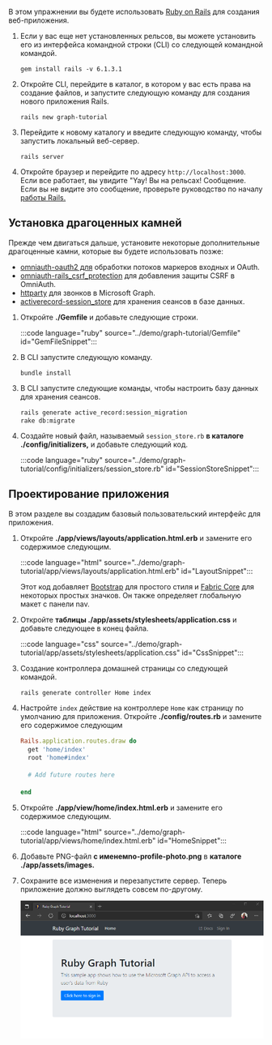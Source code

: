 <!-- markdownlint-disable MD002 MD041 -->

В этом упражнении вы будете использовать [Ruby on Rails](https://rubyonrails.org/) для создания веб-приложения.

1. Если у вас еще нет установленных рельсов, вы можете установить его из интерфейса командной строки (CLI) со следующей командной командой.

    ```Shell
    gem install rails -v 6.1.3.1
    ```

1. Откройте CLI, перейдите в каталог, в котором у вас есть права на создание файлов, и запустите следующую команду для создания нового приложения Rails.

    ```Shell
    rails new graph-tutorial
    ```

1. Перейдите к новому каталогу и введите следующую команду, чтобы запустить локальный веб-сервер.

    ```Shell
    rails server
    ```

1. Откройте браузер и перейдите по адресу `http://localhost:3000`. Если все работает, вы увидите "Yay! Вы на рельсах! Сообщение. Если вы не видите это сообщение, проверьте руководство по началу [работы Rails.](http://guides.rubyonrails.org/)

## <a name="install-gems"></a>Установка драгоценных камней

Прежде чем двигаться дальше, установите некоторые дополнительные драгоценные камни, которые вы будете использовать позже:

- [omniauth-oauth2 для](https://github.com/omniauth/omniauth-oauth2) обработки потоков маркеров входных и OAuth.
- [omniauth-rails_csrf_protection](https://github.com/cookpad/omniauth-rails_csrf_protection) для добавления защиты CSRF в OmniAuth.
- [httparty](https://github.com/jnunemaker/httparty) для звонков в Microsoft Graph.
- [activerecord-session_store](https://github.com/rails/activerecord-session_store) для хранения сеансов в базе данных.

1. Откройте **./Gemfile** и добавьте следующие строки.

    :::code language="ruby" source="../demo/graph-tutorial/Gemfile" id="GemFileSnippet":::

1. В CLI запустите следующую команду.

    ```Shell
    bundle install
    ```

1. В CLI запустите следующие команды, чтобы настроить базу данных для хранения сеансов.

    ```Shell
    rails generate active_record:session_migration
    rake db:migrate
    ```

1. Создайте новый файл, называемый `session_store.rb` **в каталоге ./config/initializers,** и добавьте следующий код.

    :::code language="ruby" source="../demo/graph-tutorial/config/initializers/session_store.rb" id="SessionStoreSnippet":::

## <a name="design-the-app"></a>Проектирование приложения

В этом разделе вы создадим базовый пользовательский интерфейс для приложения.

1. Откройте **./app/views/layouts/application.html.erb** и замените его содержимое следующим.

    :::code language="html" source="../demo/graph-tutorial/app/views/layouts/application.html.erb" id="LayoutSnippet":::

    Этот код добавляет [Bootstrap](http://getbootstrap.com/) для простого стиля и [Fabric Core](https://developer.microsoft.com/fluentui#/get-started#fabric-core) для некоторых простых значков. Он также определяет глобальную макет с панели nav.

1. Откройте **таблицы ./app/assets/stylesheets/application.css** и добавьте следующее в конец файла.

    :::code language="css" source="../demo/graph-tutorial/app/assets/stylesheets/application.css" id="CssSnippet":::

1. Создание контроллера домашней страницы со следующей командой.

    ```Shell
    rails generate controller Home index
    ```

1. Настройте `index` действие на контроллере `Home` как страницу по умолчанию для приложения. Откройте **./config/routes.rb** и замените его содержимое следующим

    ```ruby
    Rails.application.routes.draw do
      get 'home/index'
      root 'home#index'

      # Add future routes here

    end
    ```

1. Откройте **./app/view/home/index.html.erb** и замените его содержимое следующим.

    :::code language="html" source="../demo/graph-tutorial/app/views/home/index.html.erb" id="HomeSnippet":::

1. Добавьте PNG-файл **с именемno-profile-photo.png** в **каталоге ./app/assets/images.**

1. Сохраните все изменения и перезапустите сервер. Теперь приложение должно выглядеть совсем по-другому.

    ![Снимок экрана: обновленная домашняя страница](./images/create-app-01.png)
